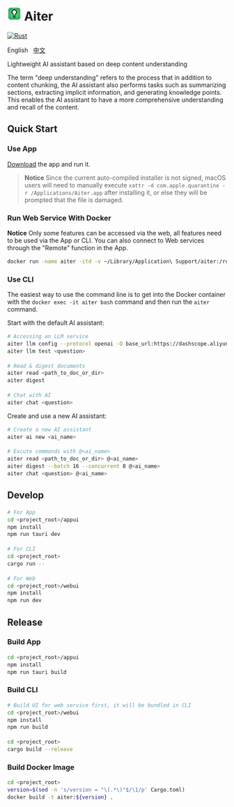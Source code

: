 # ![](logo.png) Aiter

[![Rust](https://github.com/vvlookman/aiter/actions/workflows/build.yml/badge.svg)](https://github.com/vvlookman/aiter/actions/workflows/build.yml)

English &nbsp; [中文](README.zh-CN.md)

Lightweight AI assistant based on deep content understanding

The term "deep understanding" refers to the process that in addition to content chunking, the AI assistant also performs tasks such as summarizing sections, extracting implicit information, and generating knowledge points. This enables the AI assistant to have a more comprehensive understanding and recall of the content.

## Quick Start

### Use App

[Download](https://github.com/vvlookman/aiter/releases) the app and run it.

> **Notice** Since the current auto-compiled installer is not signed, macOS users will need to manually execute `xattr -d com.apple.quarantine -r /Applications/Aiter.app` after installing it, or else they will be prompted that the file is damaged.

### Run Web Service With Docker

**Notice** Only some features can be accessed via the web, all features need to be used via the App or CLI. You can also connect to Web services through the "Remote" function in the App.

```sh
docker run -name aiter -itd -v ~/Library/Application\ Support/aiter:/root/.local/share/aiter -p 6868:6868 vvlookman/aiter
```

### Use CLI

The easiest way to use the command line is to get into the Docker container with the `docker exec -it aiter bash` command and then run the `aiter` command.

Start with the default AI assistant:

```sh
# Accessing an LLM service
aiter llm config --protocol openai -O base_url:https://dashscope.aliyuncs.com/compatible-mode/v1 -O api_key:sk-xxx -O model:qwen-max-latest qwen
aiter llm test <question>

# Read & digest documents
aiter read <path_to_doc_or_dir>
aiter digest

# Chat with AI
aiter chat <question>
```

Create and use a new AI assistant:

```sh
# Create a new AI assistant
aiter ai new <ai_name>

# Excute commands with @<ai_name>
aiter read <path_to_doc_or_dir> @<ai_name>
aiter digest --batch 16 --concurrent 8 @<ai_name>
aiter chat <question> @<ai_name>
```

## Develop

```sh
# For App
cd <project_root>/appui
npm install
npm run tauri dev

# For CLI
cd <project_root>
cargo run --

# For Web
cd <project_root>/webui
npm install
npm run dev
```

## Release

### Build App

```sh
cd <project_root>/appui
npm install
npm run tauri build
```

### Build CLI

```sh
# Build UI for web service first, it will be bundled in CLI
cd <project_root>/webui
npm install
npm run build

cd <project_root>
cargo build --release
```

### Build Docker Image

```sh
cd <project_root>
version=$(sed -n 's/version = "\(.*\)"$/\1/p' Cargo.toml)
docker build -t aiter:${version} .
```
